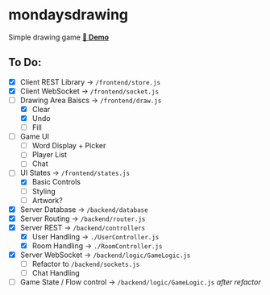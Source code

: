 # mondaysdrawing

Simple drawing game
**[:construction: Demo](https://gelx.uber.space)**

## To Do:

- [x] Client REST Library -> `/frontend/store.js`
- [x] Client WebSocket -> `/frontend/socket.js`
- [ ] Drawing Area Baiscs -> `/frontend/draw.js`
	- [x] Clear
	- [x] Undo
	- [ ] Fill
- [ ] Game UI
	- [ ] Word Display + Picker
	- [ ] Player List
	- [ ] Chat
- [ ] UI States -> `/frontend/states.js`
	- [x] Basic Controls
	- [ ] Styling
	- [ ] Artwork?
- [x] Server Database -> `/backend/database`
- [x] Server Routing -> `/backend/router.js`
- [x] Server REST -> `/backend/controllers`
	- [x] User Handling -> `./UserController.js`
	- [x] Room Handling -> `./RoomController.js`
- [x] Server WebSocket -> `/backend/logic/GameLogic.js`
	- [ ] Refactor to `/backend/sockets.js`
	- [ ] Chat Handling
- [ ] Game State / Flow control -> `/backend/logic/GameLogic.js` *after refactor*
